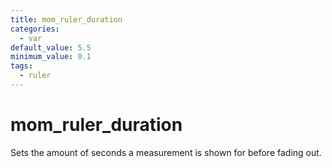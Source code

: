 ```yaml
---
title: mom_ruler_duration
categories:
  - var
default_value: 5.5
minimum_value: 0.1
tags:
  - ruler
---
```


# mom_ruler_duration

Sets the amount of seconds a measurement is shown for before fading out.
